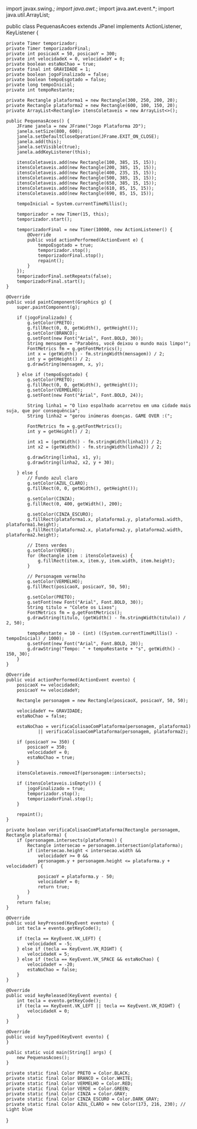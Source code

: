import javax.swing.*;
import java.awt.*;
import java.awt.event.*;
import java.util.ArrayList;

public class PequenasAcoes extends JPanel implements ActionListener, KeyListener {

    private Timer temporizador;
    private Timer temporizadorFinal;
    private int posicaoX = 50, posicaoY = 300;
    private int velocidadeX = 0, velocidadeY = 0;
    private boolean estaNoChao = true;
    private final int GRAVIDADE = 1;
    private boolean jogoFinalizado = false;
    private boolean tempoEsgotado = false;
    private long tempoInicial;
    private int tempoRestante;

    private Rectangle plataforma1 = new Rectangle(300, 250, 200, 20);
    private Rectangle plataforma2 = new Rectangle(600, 100, 150, 20);
    private ArrayList<Rectangle> itensColetaveis = new ArrayList<>();

    public PequenasAcoes() {
        JFrame janela = new JFrame("Jogo Plataforma 2D");
        janela.setSize(800, 600);
        janela.setDefaultCloseOperation(JFrame.EXIT_ON_CLOSE);
        janela.add(this);
        janela.setVisible(true);
        janela.addKeyListener(this);

        itensColetaveis.add(new Rectangle(100, 385, 15, 15));
        itensColetaveis.add(new Rectangle(200, 385, 15, 15));
        itensColetaveis.add(new Rectangle(400, 235, 15, 15));
        itensColetaveis.add(new Rectangle(500, 385, 15, 15));
        itensColetaveis.add(new Rectangle(650, 385, 15, 15));
        itensColetaveis.add(new Rectangle(610, 85, 15, 15));
        itensColetaveis.add(new Rectangle(690, 85, 15, 15));

        tempoInicial = System.currentTimeMillis();

        temporizador = new Timer(15, this);
        temporizador.start();

        temporizadorFinal = new Timer(10000, new ActionListener() {
            @Override
            public void actionPerformed(ActionEvent e) {
                tempoEsgotado = true;
                temporizador.stop();
                temporizadorFinal.stop();
                repaint();
            }
        });
        temporizadorFinal.setRepeats(false);
        temporizadorFinal.start();
    }

    @Override
    public void paintComponent(Graphics g) {
        super.paintComponent(g);

        if (jogoFinalizado) {
            g.setColor(PRETO);
            g.fillRect(0, 0, getWidth(), getHeight());
            g.setColor(BRANCO);
            g.setFont(new Font("Arial", Font.BOLD, 30));
            String mensagem = "Parabéns, você deixou o mundo mais limpo!";
            FontMetrics fm = g.getFontMetrics();
            int x = (getWidth() - fm.stringWidth(mensagem)) / 2;
            int y = getHeight() / 2;
            g.drawString(mensagem, x, y);

        } else if (tempoEsgotado) {
            g.setColor(PRETO);
            g.fillRect(0, 0, getWidth(), getHeight());
            g.setColor(VERMELHO);
            g.setFont(new Font("Arial", Font.BOLD, 24));

            String linha1 = "O lixo espalhado acarretou em uma cidade mais suja, que por consequência";
            String linha2 = "gerou inúmeras doenças. GAME OVER :(";

            FontMetrics fm = g.getFontMetrics();
            int y = getHeight() / 2;

            int x1 = (getWidth() - fm.stringWidth(linha1)) / 2;
            int x2 = (getWidth() - fm.stringWidth(linha2)) / 2;

            g.drawString(linha1, x1, y);
            g.drawString(linha2, x2, y + 30);

        } else {
            // Fundo azul claro
            g.setColor(AZUL_CLARO);
            g.fillRect(0, 0, getWidth(), getHeight());

            g.setColor(CINZA);
            g.fillRect(0, 400, getWidth(), 200);

            g.setColor(CINZA_ESCURO);
            g.fillRect(plataforma1.x, plataforma1.y, plataforma1.width, plataforma1.height);
            g.fillRect(plataforma2.x, plataforma2.y, plataforma2.width, plataforma2.height);

            // Itens verdes
            g.setColor(VERDE);
            for (Rectangle item : itensColetaveis) {
                g.fillRect(item.x, item.y, item.width, item.height);
            }

            // Personagem vermelho
            g.setColor(VERMELHO);
            g.fillRect(posicaoX, posicaoY, 50, 50);

            g.setColor(PRETO);
            g.setFont(new Font("Arial", Font.BOLD, 30));
            String titulo = "Colete os Lixos";
            FontMetrics fm = g.getFontMetrics();
            g.drawString(titulo, (getWidth() - fm.stringWidth(titulo)) / 2, 50);

            tempoRestante = 10 - (int) ((System.currentTimeMillis() - tempoInicial) / 1000);
            g.setFont(new Font("Arial", Font.BOLD, 20));
            g.drawString("Tempo: " + tempoRestante + "s", getWidth() - 150, 30);
        }
    }

    @Override
    public void actionPerformed(ActionEvent evento) {
        posicaoX += velocidadeX;
        posicaoY += velocidadeY;

        Rectangle personagem = new Rectangle(posicaoX, posicaoY, 50, 50);

        velocidadeY += GRAVIDADE;
        estaNoChao = false;

        estaNoChao = verificaColisaoComPlataforma(personagem, plataforma1)
                || verificaColisaoComPlataforma(personagem, plataforma2);

        if (posicaoY >= 350) {
            posicaoY = 350;
            velocidadeY = 0;
            estaNoChao = true;
        }

        itensColetaveis.removeIf(personagem::intersects);

        if (itensColetaveis.isEmpty()) {
            jogoFinalizado = true;
            temporizador.stop();
            temporizadorFinal.stop();
        }

        repaint();
    }

    private boolean verificaColisaoComPlataforma(Rectangle personagem, Rectangle plataforma) {
        if (personagem.intersects(plataforma)) {
            Rectangle intersecao = personagem.intersection(plataforma);
            if (intersecao.height < intersecao.width &&
                velocidadeY >= 0 &&
                personagem.y + personagem.height <= plataforma.y + velocidadeY) {

                posicaoY = plataforma.y - 50;
                velocidadeY = 0;
                return true;
            }
        }
        return false;
    }

    @Override
    public void keyPressed(KeyEvent evento) {
        int tecla = evento.getKeyCode();

        if (tecla == KeyEvent.VK_LEFT) {
            velocidadeX = -5;
        } else if (tecla == KeyEvent.VK_RIGHT) {
            velocidadeX = 5;
        } else if (tecla == KeyEvent.VK_SPACE && estaNoChao) {
            velocidadeY = -20;
            estaNoChao = false;
        }
    }

    @Override
    public void keyReleased(KeyEvent evento) {
        int tecla = evento.getKeyCode();
        if (tecla == KeyEvent.VK_LEFT || tecla == KeyEvent.VK_RIGHT) {
            velocidadeX = 0;
        }
    }

    @Override
    public void keyTyped(KeyEvent evento) {
    }

    public static void main(String[] args) {
        new PequenasAcoes();
    }

    private static final Color PRETO = Color.BLACK;
    private static final Color BRANCO = Color.WHITE;
    private static final Color VERMELHO = Color.RED;
    private static final Color VERDE = Color.GREEN;
    private static final Color CINZA = Color.GRAY;
    private static final Color CINZA_ESCURO = Color.DARK_GRAY;
    private static final Color AZUL_CLARO = new Color(173, 216, 230); // Light blue
}

